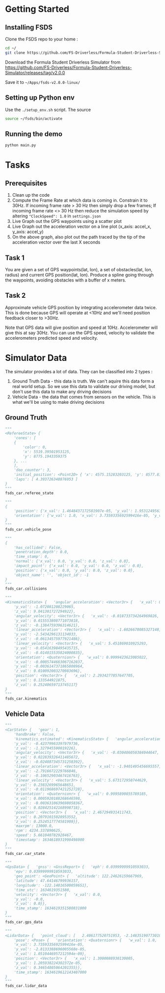# Getting Started

## Installing FSDS

Clone the FSDS repo to your home :

```bash
cd ~/
git clone https://github.com/FS-Driverless/Formula-Student-Driverless-Simulator
```

Download the Formula Student Driverless Simulator from https://github.com/FS-Driverless/Formula-Student-Driverless-Simulator/releases/tag/v2.0.0

Save it to `~/Apps/fsds-v2.0.0-linux/`

## Setting up Python env

Use the `./setup_env.sh` script. The source
```bash
source ~/fsds/bin/activate
```

## Running the demo

```bash
python main.py
```

# Tasks

## Prerequisites

1. Clean up the code
2. Compute the Frame Rate at which data is coming in. Constrain it to 30Hz. If incoming frame rate > 30 Hz then simply drop a few frames; If incoming frame rate <> 30 Hz then reduce the simulation speed by altering `"ClockSpeed": 1.0` in `settings.json` 
3. Live Graph out the GPS waypoints using a scatter plot 
4. Live Graph out the acceleration vector on a line plot (x_axis: accel_x, y_axis: accel_y)
5. On the above graph, also plot out the path traced by the tip of the acceleration vector over the last X seconds

## Task 1

You are given a set of GPS waypoints(lat, lon), a set of obstacles(lat, lon, radius) and current GPS position(lat, lon). Produce a spline going through the waypoints, avoiding obstacles with a buffer of x meters.

## Task 2

Approximate vehicle GPS position by integrating accelerometer data twice. This is done because GPS will operate at <10Hz and we'll need position feedback closer to >30Hz.

Note that GPS data will give position and speed at 10Hz. Accelerometer will give this at say 30Hz. You can use the GPS speed, velocity to validate the accelerometers predicted speed and velocity.


# Simulator Data

The simulator provides a lot of data. They can be classified into 2 types :
1. Ground Truth Data - this data is truth. We can't aquire this data form a real world setup. So we use this data to validate our driving model, but don't use this data to make any driving decisions
2. Vehicle Data - the data that comes from sensors on the vehicle. This is what we'll be using to make driving decisions

## Ground Truth

```python
"""
<RefereeState> {
    'cones': [
	{
	    'color': 0,
	    'x': 5519.39501953125,
	    'y': 8775.1943359375
	}, ... 
    ],
    'doo_counter': 3,
    'initial_position': <Point2D> { 'x': 4575.15283203125, 'y': 8577.8154296875 },
    'laps': [ 4.393726348876953 ]
}
"""
fsds_car.referee_state

"""
{
    'position': {'x_val': 1.4648437172581907e-05, 'y_val': 1.9531249563442543e-05, 'z_val': 0.24647490680217743}, 
    'orientation': {'w_val': 1.0, 'x_val': 3.7359335692599416e-05, 'y_val': -2.8133388696005568e-05, 'z_val': 1.0510446957212594e-09}
}
"""
fsds_car.vehicle_pose

"""
{
    'has_collided': False, 
    'penetration_depth': 0.0, 
    'time_stamp': 0, 
    'normal': {'x_val': 0.0, 'y_val': 0.0, 'z_val': 0.0}, 
    'impact_point': {'x_val': 0.0, 'y_val': 0.0, 'z_val': 0.0}, 
    'position': {'x_val': 0.0, 'y_val': 0.0, 'z_val': 0.0}, 
    'object_name': '', 'object_id': -1
}
"""
fsds_car.collisions

"""
<KinematicsState> {   'angular_acceleration': <Vector3r> {   'x_val': 0.4556628465652466,
    'y_val': -1.072081208229065,
    'z_val': 9.041301727294922},
    'angular_velocity': <Vector3r> {   'x_val': -0.018733734264969826,
    'y_val': 0.015553808771073818,
    'z_val': -0.1384759396314621},
    'linear_acceleration': <Vector3r> {   'x_val': -1.6026678085327148,
    'y_val': -2.5434296131134033,
    'z_val': -0.06134575977921486},
    'linear_velocity': <Vector3r> {   'x_val': 5.451869010925293,
    'y_val': -0.05416398495435715,
    'z_val': -0.014015535824000835},
    'orientation': <Quaternionr> {   'w_val': 0.9999423623085022,
    'x_val': -0.0005744663067162037,
    'y_val': -0.0036147371865808964,
    'z_val': 0.010092003270983696},
    'position': <Vector3r> {   'x_val': 2.2934277057647705,
    'y_val': 0.133544921875,
    'z_val': 0.25240659713745117}
}
"""
fsds_car.kinematics
```

## Vehicle Data

```python
"""
<CarState> {   'gear': 1,
    'handbrake': False,
    'kinematics_estimated': <KinematicsState> {   'angular_acceleration': <Vector3r> {   'x_val': -0.15900176763534546,
    'y_val': -0.42379963397979736,
    'z_val': -1.327945590019226},
    'angular_velocity': <Vector3r> {   'x_val': -0.030406050384044647,
    'y_val': 0.022839326411485672,
    'z_val': -0.024887345731258392},
    'linear_acceleration': <Vector3r> {   'x_val': -1.9401495456695557,
    'y_val': -2.7916672229766846,
    'z_val': -0.10652903467416763},
    'linear_velocity': <Vector3r> {   'x_val': 5.673172950744629,
    'y_val': 0.2383269965648651,
    'z_val': -0.011968697421252728},
    'orientation': <Quaternionr> {   'w_val': 0.9995890855789185,
    'x_val': 0.0005920188268646598,
    'y_val': -0.0036310639698058367,
    'z_val': 0.028425142168998718},
    'position': <Vector3r> {   'x_val': 2.467294931411743,
    'y_val': 0.20791015028953552,
    'z_val': 0.2524517774581909}},
    'maxrpm': 13000.0,
    'rpm': 4234.337890625,
    'speed': 5.661040782928467,
    'timestamp': 1634618931990498000
}
"""
fsds_car.car_state

"""
<GpsData> {   'gnss': <GnssReport> {   'eph': 0.03999999910593033,
    'epv': 0.03999999910593033,
    'geo_point': <GeoPoint> {   'altitude': 122.24626159667969,
    'latitude': 47.64146799936157,
    'longitude': -122.14016500059651},
    'time_utc': 1634619351580,
    'velocity': <Vector3r> {   'x_val': 0.0,
    'y_val': -0.0,
    'z_val': 0.0}},
    'time_stamp': 1634619351580831000
}
"""
fsds_car.gps_data

"""
<LidarData> {   'point_cloud': [   2.406177520751953, -2.1483519077301025,-1.901892687783402e-08, ],
    'pose': <Pose> {   'orientation': <Quaternionr> {   'w_val': 1.0,
    'x_val': 3.7359335692599416e-05,
    'y_val': -2.8133388696005568e-05,
    'z_val': 1.0510446957212594e-09},
    'position': <Vector3r> {   'x_val': 1.3000088930130005,
    'y_val': 1.205938224302372e-05,
    'z_val': 0.34654805064201355}},
    'time_stamp': 1634619612143407000
}
"""
fsds_car.lidar_data
```
